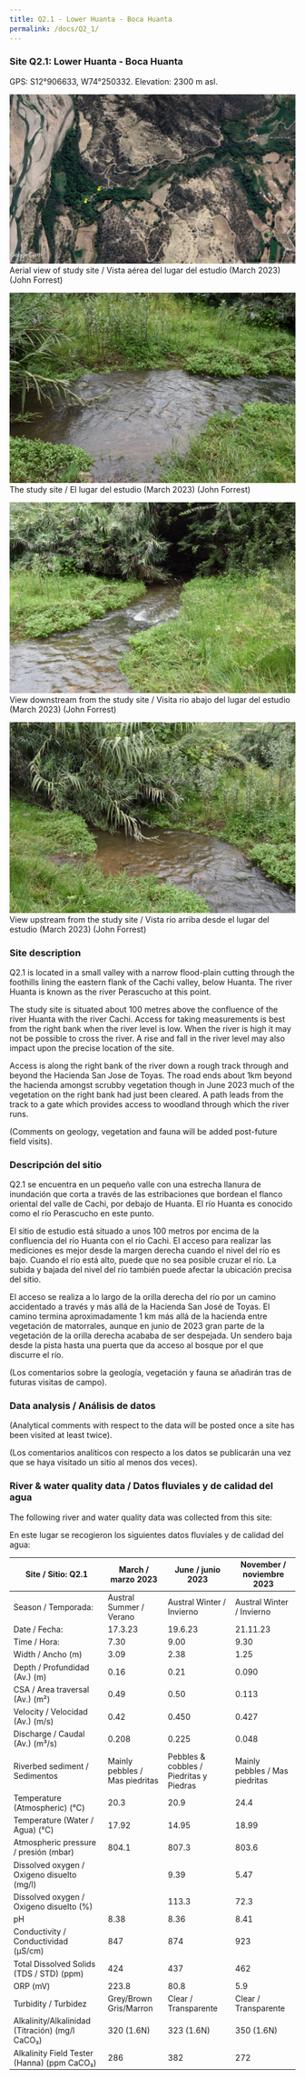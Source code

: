 ```yaml
---
title: Q2.1 - Lower Huanta - Boca Huanta
permalink: /docs/Q2_1/
---
```



### Site Q2.1: Lower Huanta - Boca Huanta

GPS: S12°906633, W74°250332. 
Elevation: 2300 m asl.


![Q2.1](/assets/sites/Q2.1.jpg)
Aerial view of study site / Vista aérea del lugar del estudio (March 2023) (John Forrest)


![Q2.1site](/assets/sites/Q2.1site.jpg)
The study site / El lugar del estudio (March 2023) (John Forrest)


![Q2.1downstream](/assets/sites/Q2.1downstream.jpg)
View downstream from the study site / Visita rio abajo del lugar del estudio (March 2023) (John Forrest)


![Q2.1upstream](/assets/sites/Q2.1upstream.jpg)
View upstream from the study site / Vista rio arriba desde el lugar del estudio (March 2023) (John Forrest)


### Site description

Q2.1 is located in a small valley with a narrow flood-plain cutting through the foothills lining the eastern flank of the Cachi valley, below Huanta. The river Huanta is known as the river Perascucho at this point.

The study site is situated about 100 metres above the confluence of the river Huanta with the river Cachi. Access for taking measurements is best from the right bank when the river level is low. When the river is high it may not be possible to cross the river. A rise and fall in the river level may also impact upon the precise location of the site.

Access is along the right bank of the river down a rough track through and beyond the Hacienda San Jose de Toyas. The road ends about 1km beyond the hacienda amongst scrubby vegetation though in June 2023 much of the vegetation on the right bank had just been cleared. A path leads from the track to a gate which provides access to woodland through which the river runs.

(Comments on geology, vegetation and fauna will be added post-future field visits).

### Descripción del sitio

Q2.1 se encuentra en un pequeño valle con una estrecha llanura de inundación que corta a través de las estribaciones que bordean el flanco oriental del valle de Cachi, por debajo de Huanta. El río Huanta es conocido como el río Perascucho en este punto.

El sitio de estudio está situado a unos 100 metros por encima de la confluencia del río Huanta con el río Cachi. El acceso para realizar las mediciones es mejor desde la margen derecha cuando el nivel del río es bajo. Cuando el río está alto, puede que no sea posible cruzar el río. La subida y bajada del nivel del río también puede afectar la ubicación precisa del sitio.

El acceso se realiza a lo largo de la orilla derecha del río por un camino accidentado a través y más allá de la Hacienda San José de Toyas. El camino termina aproximadamente 1 km más allá de la hacienda entre vegetación de matorrales, aunque en junio de 2023 gran parte de la vegetación de la orilla derecha acababa de ser despejada. Un sendero baja desde la pista hasta una puerta que da acceso al bosque por el que discurre el río.

(Los comentarios sobre la geología, vegetación y fauna se añadirán tras de futuras visitas de campo).


### Data analysis / Análisis de datos

(Analytical comments with respect to the data will be posted once a site has been visited at least twice).

(Los comentarios analíticos con respecto a los datos se publicarán una vez que se haya visitado un sitio al menos dos veces).


### River & water quality data / Datos fluviales y de calidad del agua

The following river and water quality data was collected from this site:

En este lugar se recogieron los siguientes datos fluviales y de calidad del agua:

|     Site / Sitio: Q2.1                                   |     March / marzo 2023                |     June / junio 2023                          |     November / noviembre 2023         |
|----------------------------------------------------------|---------------------------------------|------------------------------------------------|---------------------------------------|
|     Season / Temporada:                                  |     Austral Summer / Verano           |     Austral Winter / Invierno                  |     Austral Winter / Invierno         |
|     Date / Fecha:                                        |     17.3.23                           |     19.6.23                                    |     21.11.23                          |
|     Time / Hora:                                         |     7.30                              |     9.00                                       |     9.30                              |
|     Width / Ancho (m)                                    |     3.09                              |     2.38                                       |     1.25                              |
|     Depth / Profundidad (Av.) (m)                        |     0.16                              |     0.21                                       |     0.090                             |
|     CSA / Area traversal (Av.) (m²)                      |     0.49                              |     0.50                                       |     0.113                             |
|     Velocity / Velocidad    (Av.) (m/s)                  |     0.42                              |     0.450                                      |     0.427                             |
|     Discharge / Caudal (Av.) (m³/s)                      |     0.208                             |     0.225                                      |     0.048                             |
|     Riverbed sediment / Sedimentos                       |     Mainly pebbles / Mas piedritas    |     Pebbles & cobbles / Piedritas y Piedras    |     Mainly pebbles / Mas piedritas    |
|     Temperature (Atmospheric) (°C)                       |     20.3                              |     20.9                                       |     24.4                              |
|     Temperature (Water / Agua) (°C)                      |     17.92                             |     14.95                                      |     18.99                             |
|     Atmospheric pressure / presión (mbar)                |     804.1                             |     807.3                                      |     803.6                             |
|     Dissolved oxygen /   Oxigeno disuelto (mg/l)         |                                       |     9.39                                       |     5.47                              |
|     Dissolved oxygen / Oxigeno disuelto (%)              |                                       |     113.3                                      |     72.3                              |
|     pH                                                   |     8.38                              |     8.36                                       |     8.41                              |
|     Conductivity / Conductividad (µS/cm)                 |     847                               |     874                                        |     923                               |
|     Total Dissolved Solids (TDS / STD)  (ppm)            |     424                               |     437                                        |     462                               |
|     ORP (mV)                                             |     223.8                             |     80.8                                       |     5.9                               |
|     Turbidity / Turbidez                                 |     Grey/Brown Gris/Marron            |     Clear / Transparente                       |     Clear / Transparente              |
|     Alkalinity/Alkalinidad   (Titración) (mg/l CaCO₃)    |     320 (1.6N)                        |     323 (1.6N)                                 |     350 (1.6N)                        |
|     Alkalinity Field Tester (Hanna) (ppm CaCO₃)          |     286                               |     382                                        |     272                               |
